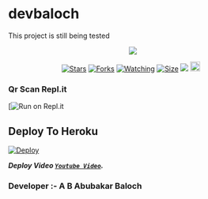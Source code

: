 # devbaloch
This project is still being tested
<p align="center"> <a href="github.com/devbaloch01"><img align="center" src="https://telegra.ph/file/1a24a0f305098381b9f70.png"/></a>
 <p align="center">
<a href="https://github.com/devbaloch01/devbaloch/stargazers/"><img title="Stars" src="https://img.shields.io/github/stars/devbaloch01/devbaloch?color=blue&style=flat-square"></a>
<a href="https://github.com/devbaloch01/devbaloch/network/members"><img title="Forks" src="https://img.shields.io/github/forks/devbaloch01/devbaloch?color=red&style=flat-square"></a>
<a href="https://github.com/devbaloch01/devbaloch/watchers"><img title="Watching" src="https://img.shields.io/github/watchers/devbaloch01/devbaloch?label=Watchers&color=blue&style=flat-square"></a>
<a href="https://github.com/devbaloch01/devbaloch"><img title="Size" src="https://img.shields.io/github/repo-size/devbaloch01/devbaloch?style=flat-square&color=green"></a>
<a href="https://hits.seeyoufarm.com"><img src="https://hits.seeyoufarm.com/api/count/incr/badge.svg?url=https://github.com/devbaloch01/devbaloch&count_bg=%2379C83D&title_bg=%23555555&icon=probot.svg&icon_color=%2300FF6D&title=hits&edge_flat=false"/></a>
<a href="https://github.com/devbaloch01/devbaloch/graphs/commit-activity"><img height="20" src="https://img.shields.io/badge/Maintained%3F-yes-green.svg"></a>&nbsp;&nbsp;
</p>
<p align='center'>
    </p>
    
  ### Qr Scan Repl.it 
[![Run on Repl.it](https://github.com/devbaloch01/devbaloch?utm_source=V2&utm_medium=billboard&utm_campaign=sale)

## Deploy To Heroku
[![Deploy](https://www.herokucdn.com/deploy/button.svg)](https://dashboard.heroku.com/new?button-url=https%3A%2F%2Fgithub.com%2F&template=https%3A%2F%2Fgithub.com%2Fsanuwaofficial%2FAQUABOT-MD)


***Deploy Video [`Youtube Video`](https://www.youtube.com/@dev_baloch).*** 

 ###  Developer :- A B Abubakar Baloch

